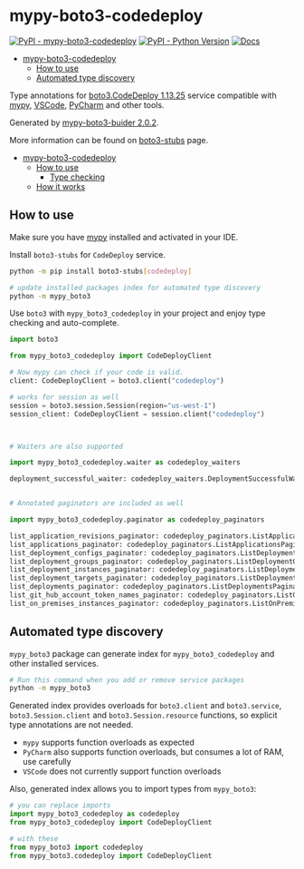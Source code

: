 # mypy-boto3-codedeploy

[![PyPI - mypy-boto3-codedeploy](https://img.shields.io/pypi/v/mypy-boto3-codedeploy.svg?color=blue)](https://pypi.org/project/mypy-boto3-codedeploy)
[![PyPI - Python Version](https://img.shields.io/pypi/pyversions/mypy-boto3-codedeploy.svg?color=blue)](https://pypi.org/project/mypy-boto3-codedeploy)
[![Docs](https://img.shields.io/readthedocs/mypy-boto3-builder.svg?color=blue)](https://mypy-boto3-builder.readthedocs.io/)

- [mypy-boto3-codedeploy](#mypy-boto3-codedeploy)
  - [How to use](#how-to-use)
  - [Automated type discovery](#automated-type-discovery)


Type annotations for
[boto3.CodeDeploy 1.13.25](https://boto3.amazonaws.com/v1/documentation/api/1.13.25/reference/services/codedeploy.html#CodeDeploy) service
compatible with [mypy](https://github.com/python/mypy), [VSCode](https://code.visualstudio.com/),
[PyCharm](https://www.jetbrains.com/pycharm/) and other tools.

Generated by [mypy-boto3-buider 2.0.2](https://github.com/vemel/mypy_boto3_builder).

More information can be found on [boto3-stubs](https://pypi.org/project/boto3-stubs/) page.

- [mypy-boto3-codedeploy](#mypy-boto3-codedeploy)
  - [How to use](#how-to-use)
    - [Type checking](#type-checking)
  - [How it works](#how-it-works)

## How to use

Make sure you have [mypy](https://github.com/python/mypy) installed and activated in your IDE.

Install `boto3-stubs` for `CodeDeploy` service.

```bash
python -m pip install boto3-stubs[codedeploy]

# update installed packages index for automated type discovery
python -m mypy_boto3
```

Use `boto3` with `mypy_boto3_codedeploy` in your project and enjoy type checking and auto-complete.

```python
import boto3

from mypy_boto3_codedeploy import CodeDeployClient

# Now mypy can check if your code is valid.
client: CodeDeployClient = boto3.client("codedeploy")

# works for session as well
session = boto3.session.Session(region="us-west-1")
session_client: CodeDeployClient = session.client("codedeploy")



# Waiters are also supported

import mypy_boto3_codedeploy.waiter as codedeploy_waiters

deployment_successful_waiter: codedeploy_waiters.DeploymentSuccessfulWaiter = client.get_waiter("deployment_successful")


# Annotated paginators are included as well

import mypy_boto3_codedeploy.paginator as codedeploy_paginators

list_application_revisions_paginator: codedeploy_paginators.ListApplicationRevisionsPaginator = client.get_paginator("list_application_revisions")
list_applications_paginator: codedeploy_paginators.ListApplicationsPaginator = client.get_paginator("list_applications")
list_deployment_configs_paginator: codedeploy_paginators.ListDeploymentConfigsPaginator = client.get_paginator("list_deployment_configs")
list_deployment_groups_paginator: codedeploy_paginators.ListDeploymentGroupsPaginator = client.get_paginator("list_deployment_groups")
list_deployment_instances_paginator: codedeploy_paginators.ListDeploymentInstancesPaginator = client.get_paginator("list_deployment_instances")
list_deployment_targets_paginator: codedeploy_paginators.ListDeploymentTargetsPaginator = client.get_paginator("list_deployment_targets")
list_deployments_paginator: codedeploy_paginators.ListDeploymentsPaginator = client.get_paginator("list_deployments")
list_git_hub_account_token_names_paginator: codedeploy_paginators.ListGitHubAccountTokenNamesPaginator = client.get_paginator("list_git_hub_account_token_names")
list_on_premises_instances_paginator: codedeploy_paginators.ListOnPremisesInstancesPaginator = client.get_paginator("list_on_premises_instances")
```

## Automated type discovery

`mypy_boto3` package can generate index for `mypy_boto3_codedeploy` and other installed services.

```bash
# Run this command when you add or remove service packages
python -m mypy_boto3
```

Generated index provides overloads for `boto3.client` and `boto3.service`,
`boto3.Session.client` and `boto3.Session.resource` functions,
so explicit type annotations are not needed.

- `mypy` supports function overloads as expected
- `PyCharm` also supports function overloads, but consumes a lot of RAM, use carefully
- `VSCode` does not currently support function overloads

Also, generated index allows you to import types from `mypy_boto3`:

```python
# you can replace imports
import mypy_boto3_codedeploy as codedeploy
from mypy_boto3_codedeploy import CodeDeployClient

# with these
from mypy_boto3 import codedeploy
from mypy_boto3.codedeploy import CodeDeployClient
```